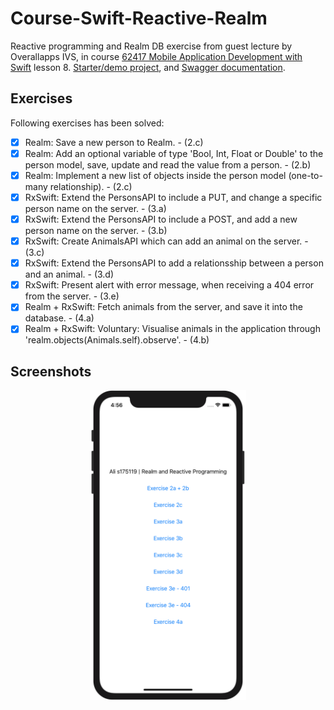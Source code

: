 # Course-Swift-Reactive-Realm
Reactive programming and Realm DB exercise from guest lecture by Overallapps IVS, in course [62417 Mobile Application Development with Swift](https://kurser.dtu.dk/course/62417) lesson 8. [Starter/demo project](https://gitlab.com/overallapps/demo-ios), and [Swagger documentation](https://demo.overallapps.com/docs/index.html).

## Exercises
Following exercises has been solved:
- [x] Realm: Save a new person to Realm. - (2.c)
- [x] Realm: Add an optional variable of type 'Bool, Int, Float or Double' to the person model, save, update and read the value from a person. - (2.b)
- [x] Realm: Implement a new list of objects inside the person model (one-to-many relationship). - (2.c)
- [x] RxSwift: Extend the PersonsAPI to include a PUT, and change a specific person name on the server. - (3.a) 
- [x] RxSwift: Extend the PersonsAPI to include a POST, and add a new person name on the server. - (3.b)
- [x] RxSwift: Create AnimalsAPI which can add an animal on the server. - (3.c)
- [x] RxSwift: Extend the PersonsAPI to add a relationsship between a person and an animal. - (3.d)
- [x] RxSwift: Present alert with error message, when receiving a 404 error from the server. - (3.e)
- [x] Realm + RxSwift: Fetch animals from the server, and save it into the database. - (4.a)
- [x] Realm + RxSwift: Voluntary: Visualise animals in the application through 'realm.objects(Animals.self).observe'. - (4.b)

## Screenshots
<p float="left" align="middle">
  <img src="Screenshots/Screenshot_1.png?raw=true" width="250" />
</p>

